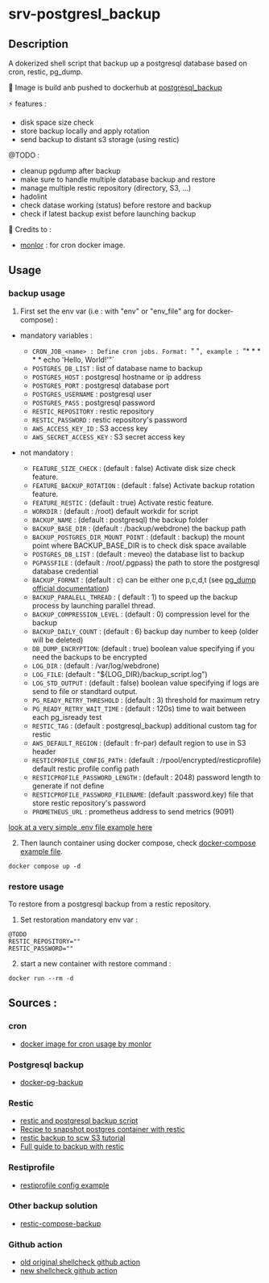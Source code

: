 # srv-postgresl_backup

## Description

A dokerized shell script that backup up a postgresql database based on cron, restic, pg_dump.

🐳 Image is build anb pushed to dockerhub at [postgresql_backup](https://hub.docker.com/repository/docker/tinycompany/postgresql_backup/general)

⚡ features :
- disk space size check
- store backup locally and apply rotation
- send backup to distant s3 storage (using restic)

@TODO :
- cleanup pgdump after backup
- make sure to handle multiple database backup and restore
- manage multiple restic repository (directory, S3, ...)
- hadolint
- check datase working (status) before restore and backup
- check if latest backup exist before launching backup

💖 Credits to :
- [monlor](https://github.com/monlor/docker-cron) : for cron docker image.

## Usage

### backup usage

1. First set the env var (i.e : with "env" or "env_file" arg for docker-compose) :

- mandatory variables :
    - `CRON_JOB_<name> : Define cron jobs. Format: `"<schedule> <command>"`, example : `"* * * * * echo 'Hello, World!'"`
    - `POSTGRES_DB_LIST` : list of database name to backup
    - `POSTGRES_HOST` : postgresql hostname or ip address
    - `POSTGRES_PORT` : postgresql database port
    - `POSTGRES_USERNAME` : postgresql user
    - `POSTGRES_PASS` : postgresql password
    - `RESTIC_REPOSITORY` : restic repository
    - `RESTIC_PASSWORD` : restic repository's password
    - `AWS_ACCESS_KEY_ID` : S3 access key
    - `AWS_SECRET_ACCESS_KEY` : S3 secret access key

- not mandatory :
    - `FEATURE_SIZE_CHECK` : (default : false) Activate disk size check feature.
    - `FEATURE_BACKUP_ROTATION` : (default : false) Activate backup rotation feature.
    - `FEATURE_RESTIC` : (default : true) Activate restic feature.
    - `WORKDIR` : (default : /root) default workdir for script
    - `BACKUP_NAME` : (default : postgresql) the backup folder
    - `BACKUP_BASE_DIR` : (default : /backup/webdrone) the backup path
    - `BACKUP_POSTGRES_DIR_MOUNT_POINT` : (default : backup) the mount point where BACKUP_BASE_DIR is to check disk space available
    - `POSTGRES_DB_LIST` : (default : meveo) the database list to backup
    - `PGPASSFILE` : (default : /root/.pgpass) the path to store the postgresql database credential
    - `BACKUP_FORMAT` : (default : c) can be either one p,c,d,t (see [pg_dump official documentation](https://docs.postgresql.fr/13/app-pgdump.html))
    - `BACKUP_PARALELL_THREAD` : ( default : 1) to speed up the backup process by launching parallel thread.
    - `BACKUP_COMPRESSION_LEVEL` : (default : 0) compression level for the backup
    - `BACKUP_DAILY_COUNT` : (default : 6) backup day number to keep (older will be deleted)
    - `DB_DUMP_ENCRYPTION`: (default : true) boolean value specifying if you need the backups to be encrypted
    - `LOG_DIR` : (default : /var/log/webdrone)
    - `LOG_FILE`: (default : "${LOG_DIR}/backup_script.log")
    - `LOG_STD_OUTPUT` : (default : false) boolean value specifying if logs are send to file or standtard output.
    - `PG_READY_RETRY_THRESHOLD` : (default :  3) threshold for maximum retry
    - `PG_READY_RETRY_WAIT_TIME` : (default : 120s) time to wait between each pg_isready test
    - `RESTIC_TAG` :  (default : postgresql_backup) additional custom tag for restic
    - `AWS_DEFAULT_REGION` : (default : fr-par) default region to use in S3 header
    - `RESTICPROFILE_CONFIG_PATH` : (default : /rpool/encrypted/resticprofile) default restic profile config path
    - `RESTICPROFILE_PASSWORD_LENGTH` : (default : 2048) password length to generate if not define
    - `RESTICPROFILE_PASSWORD_FILENAME`: (default :password.key) file that store restic repository's password
    - `PROMETHEUS_URL` : prometheus address to send metrics (9091)

[look at a very simple .env file example here](./.example.env)

2. Then launch container using docker compose, check [docker-compose example file](./docker-compose.yml).

```
docker compose up -d
```

### restore usage

To restore from a postgresql backup from a restic repository.

1. Set restoration mandatory env var :
```
@TODO
RESTIC_REPOSITORY=""
RESTIC_PASSWORD=""
```

2. start a new container with restore command :
```
docker run --rm -d
```

## Sources :

### cron

- [docker image for cron usage by monlor](https://github.com/monlor/docker-cron)

### Postgresql backup

- [docker-pg-backup](https://github.com/kartoza/docker-pg-backup/tree/master)

### Restic

- [restic and postgresql backup script](https://github.com/mhw/restic-backup-scripts/blob/main/postgresql-backup.sh)
- [Recipe to snapshot postgres container with restic](https://forum.restic.net/t/recipe-to-snapshot-postgres-container/1707)
- [restic backup to scw S3 tutorial](https://www.scaleway.com/en/docs/tutorials/restic-s3-backup/)
- [Full guide to backup with restic](https://helgeklein.com/blog/restic-encrypted-offsite-backup-for-your-homeserver/)

### Restiprofile

- [restiprofile config example](https://creativeprojects.github.io/resticprofile/configuration/examples/index.html)

### Other backup solution

- [restic-compose-backup](https://github.com/ZettaIO/restic-compose-backup/tree/master)

### Github action

- [old original shellcheck github action](https://github.com/marketplace/actions/shellcheck-github-action)
- [new shellcheck github action](https://github.com/nuwaycloud/shellcheck-action)
